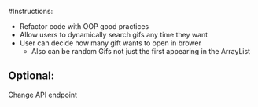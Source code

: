 #Instructions:

* Refactor code with OOP good practices
* Allow users to dynamically search gifs any time they want
* User can decide how many gift wants to open in brower
  * Also can be random Gifs not just the first appearing in the ArrayList

Optional:
------
Change API endpoint 